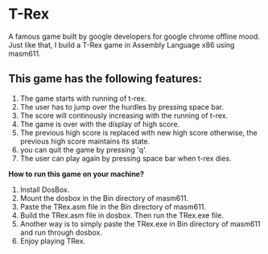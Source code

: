 # T-Rex
A famous game built by google developers for google chrome offline mood. Just like that, I build a T-Rex game in Assembly Language x86 using masm611.

## This game has the following features:
1) The game starts with running of t-rex.
2) The user has to jump over the hurdles by pressing space bar.
3) The score will continously increasing with the running of t-rex.
4) The game is over with the display of high score.
5) The previous high score is replaced with new high score otherwise, the previous high score maintains its state.
6) you can quit the game by pressing 'q'.
7) The user can play again by pressing space bar when t-rex dies.

**How to run this game on your machine?**
1. Install DosBox.
2. Mount the dosbox in the Bin directory of masm611.
3. Paste the TRex.asm file in the Bin directory of masm611. 
3. Build the TRex.asm file in dosbox. Then run the TRex.exe file.
4. Another way is to simply paste the TRex.exe in Bin directory of masm611 and run through dosbox.
5. Enjoy playing TRex.

